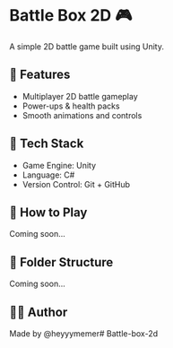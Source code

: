 # Battle Box 2D 🎮

A simple 2D battle game built using Unity.

## 🎯 Features
- Multiplayer 2D battle gameplay
- Power-ups & health packs
- Smooth animations and controls

## 🔧 Tech Stack
- Game Engine: Unity
- Language: C#
- Version Control: Git + GitHub

## 🚀 How to Play
Coming soon...

## 📁 Folder Structure
Coming soon...

## 👨‍💻 Author
Made by @heyyymemer# Battle-box-2d
